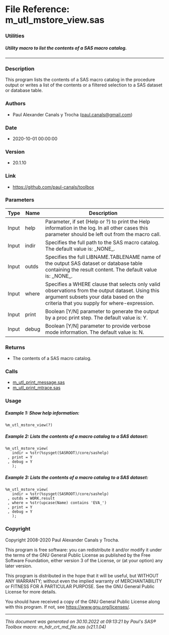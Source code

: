 # File Reference: m_utl_mstore_view.sas

### Utilities

##### Utility macro to list the contents of a SAS macro catalog.

***

### Description
This program lists the contents of a SAS macro catalog in the procedure output or writes a list of the contents or a filtered selection to a SAS dataset or database table.

### Authors
* Paul Alexander Canals y Trocha (paul.canals@gmail.com)

### Date
* 2020-10-01 00:00:00

### Version
* 20.1.10

### Link
* https://github.com/paul-canals/toolbox

### Parameters
| Type | Name | Description |
| ---- | ---- | ----------- |
| Input | help | Parameter, if set (Help or ?) to print the Help information in the log. In all other cases this parameter should be left out from the macro call. |
| Input | indir | Specifies the full path to the SAS macro catalog. The default value is: \_NONE\_. |
| Input | outds | Specifies the full LIBNAME.TABLENAME name of the output SAS dataset or database table containing the result content. The default value is: \_NONE\_. |
| Input | where | Specifies a WHERE clause that selects only valid observations from the output dataset. Using this argument subsets your data based on the criteria that you supply for where-expression. |
| Input | print | Boolean [Y/N] parameter to generate the output by a proc print step. The default value is: Y. |
| Input | debug | Boolean [Y/N] parameter to provide verbose mode information. The default value is: N. |

### Returns
* The contents of a SAS macro catalog.

### Calls
* [m_utl_print_message.sas](m_utl_print_message.md)
* [m_utl_print_mtrace.sas](m_utl_print_mtrace.md)

### Usage

##### Example 1: Show help information:
```sas
%m_utl_mstore_view(?)
```

##### Example 2: Lists the contents of a macro catalog to a SAS dataset:
```sas
%m_utl_mstore_view(
   indir = %str(%sysget(SASROOT)/core/sashelp)
 , print = Y
 , debug = Y
   );
```

##### Example 3: Lists the contents of a macro catalog to a SAS dataset:
```sas
%m_utl_mstore_view(
   indir = %str(%sysget(SASROOT)/core/sashelp)
 , outds = WORK.result
 , where = %str(upcase(Name) contains 'EVA_')
 , print = Y
 , debug = Y
   );
```

### Copyright
Copyright 2008-2020 Paul Alexander Canals y Trocha. 
 
This program is free software: you can redistribute it and/or modify 
it under the terms of the GNU General Public License as published by 
the Free Software Foundation, either version 3 of the License, or 
(at your option) any later version. 
 
This program is distributed in the hope that it will be useful, 
but WITHOUT ANY WARRANTY; without even the implied warranty of 
MERCHANTABILITY or FITNESS FOR A PARTICULAR PURPOSE. See the 
GNU General Public License for more details. 
 
You should have received a copy of the GNU General Public License 
along with this program. If not, see <https://www.gnu.org/licenses/>. 


***
*This document was generated on 30.10.2022 at 09:13:21  by Paul's SAS&reg; Toolbox macro: m_hdr_crt_md_file.sas (v21.1.04)*
